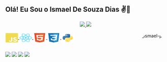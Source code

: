 ## Olá! Eu Sou o Ismael De Souza Dias ✌️👋

<div align="center">
  <a href="https://github.com/IsmaelDeSouzaDias">
  <img height="180em" src="https://github-readme-stats.vercel.app/api?username=IsmaelDeSouzaDias&show_icons=true&theme=dracula&include_all_commits=true&count_private=true"/>
  <img height="180em" src="https://github-readme-stats.vercel.app/api/top-langs/?username=IsmaelDeSouzaDias&layout=compact&langs_count=7&theme=dracula"/>
</div>
<div style="display: inline_block"><br>
  <img align="center" alt="Ismael-Js" height="30" width="40" src="https://raw.githubusercontent.com/devicons/devicon/master/icons/javascript/javascript-plain.svg">
  <img align="center" alt="Ismael-React" height="30" width="40" src="https://raw.githubusercontent.com/devicons/devicon/master/icons/react/react-original.svg">
  <img align="center" alt="Ismael-HTML" height="30" width="40" src="https://raw.githubusercontent.com/devicons/devicon/master/icons/html5/html5-original.svg">
  <img align="center" alt="Ismael-CSS" height="30" width="40" src="https://raw.githubusercontent.com/devicons/devicon/master/icons/css3/css3-original.svg">
  <img align="center" alt="Ismael-Python" height="30" width="40" src="https://raw.githubusercontent.com/devicons/devicon/master/icons/python/python-original.svg">
  <img align="right" alt="Ismael-pic" height="150" style="border-radius:50px;" src="https://media3.giphy.com/media/WNNi3fr6OcBNKxItll/giphy.gif?cid=ecf05e47y4iiadguhew8c17s5a5tleybqu4q32bs8vthm3ms&rid=giphy.gif&ct=s">
</div>
  
  ##
  
  <div> 
  <a href="https://instagram.com/IsmaelK100" target="_blank"><img src="https://img.shields.io/badge/-Instagram-%23E4405F?style=for-the-badge&logo=instagram&logoColor=white" target="_blank"></a>
  <a href = "mailto:ismaelnamira.i.s.d@gmail.com"><img src="https://img.shields.io/badge/-Gmail-%23333?style=for-the-badge&logo=gmail&logoColor=white" target="_blank"></a>
  <a href="https://www.linkedin.com/in/ismaeldesouzadias/" target="_blank"><img src="https://img.shields.io/badge/-LinkedIn-%230077B5?style=for-the-badge&logo=linkedin&logoColor=white" target="_blank"></a>
  <a href="https://wa.me/<554784323936>" target="_blank"><img src="https://img.shields.io/badge/WhatsApp-25D366?style=for-the-badge&logo=whatsapp&logoColor=white" target="_blank"></a>
 
</div>
